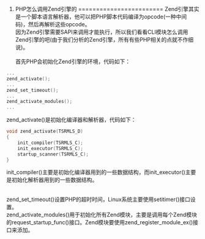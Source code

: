 1. PHP怎么调用Zend引擎的
========================
Zend引擎其实是一个脚本语言解析器，他可以把PHP脚本代码编译为opcode(一种中间码)，然后再解析这些opcode。<br />
因为Zend引擎需要SAPI来调用才能执行，所以我们看看CLI模块怎么调用Zend引擎的吧(由于我们分析的Zend引擎，所有有些PHP相关的点就不作细说)。<br /><br />
首先PHP会初始化Zend引擎的环境，代码如下：
```C
...
zend_activate();
...
zend_set_timeout();
...
zend_activate_modules();
...
```

zend_activate()是初始化编译器和解析器，代码如下：
```C
void zend_activate(TSRMLS_D)
{
    init_compiler(TSRMLS_C);
    init_executor(TSRMLS_C);
    startup_scanner(TSRMLS_C);
}
```
init_compiler()主要是初始化编译器用到的一些数据结构，而init_executor()主要是初始化解析器用到的一些数据结构。<br/><br/>

zend_set_timeout()设置PHP的超时时间，Linux系统主要使用setitimer()接口设置。<br />
zend_activate_modules()用于初始化所有Zend模块，主要是调用每个Zend模块的request_startup_func()接口。Zend模块要使用zend_register_module_ex()接口来添加。
